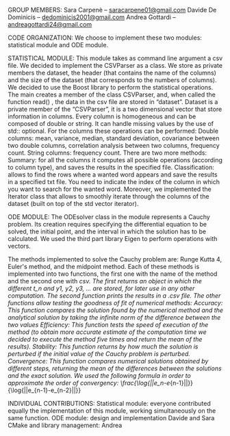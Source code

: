 GROUP MEMBERS:
Sara Carpenè – saracarpene01@gmail.com
Davide De Dominicis – dedominicis2001@gmail.com
Andrea Gottardi – andreagottardi24@gmail.com 

CODE ORGANIZATION:
We choose to implement these two modules: statistical module and ODE module.

STATISTICAL MODULE:
This module takes as command line argument a csv file.
We decided to implement the CSVParser as a class. We store as private members the dataset, the header (that contains the name of the columns) and the size of the dataset (that corresponds to the numbers of columns).
We decided to use the Boost library to perform the statistical operations.
 The main creates a member of the class CSVParser, and, when called the function read() , the data in the csv file are stored in “dataset”.
Dataset is a private member of the “CSVParser”, it is a two dimensional vector that store information in columns. Every column is homogeneous and can be composed of double or string. It can handle missing values by the use of std:: optional.
For the columns these operations can be performed:
	Double columns: mean, variance, median, standard deviation, covariance between two double columns, correlation analysis between two columns, frequency count.
	String columns: frequency count.
There are two more methods:
	Summary: for all the columns it computes all possible operations (according to column type), and saves the results in the specified file.
	Classification: allows to find the rows where a wanted word appears and save the results in a specified txt file. You need to indicate the index of the column in which you want to search for the wanted word.
Moreover, we implemented the Iterator class that allows to smoothly iterate through the columns of the dataset (built on top of the std vector iterator).

ODE MODULE:
The ODEsolver class in the module represents a Cauchy problem. Its creation requires specifying the differential equation to be solved, the initial point, and the interval in which the solution has to be calculated.
We used the third part library Eigen to perform operations with vectors.

The methods implemented to solve the Cauchy problem are: Runge Kutta 4, Euler's method, and the midpoint method. Each of these methods is implemented into two functions, the first one with the name of the method and the second one with _csv. The first returns an object in which the different t_n and y1, y2, y3, ... are stored, for later use in any other computation. The second function prints the results in a .csv file.
The other functions allow testing the goodness of fit of numerical methods:
	Accuracy: This function compares the solution found by the numerical method and the analytical solution by taking the infinite norm of the difference between the two values
	Efficiency: This function tests the speed of execution of the method (to obtain more accurate estimate of the computation time we decided to execute the method five times and return the mean of the results).
	Stability: This function returns by how much the solution is perturbed if the initial value of the Cauchy problem is perturbed.
	Convergence: This function compares numerical solutions obtained by different steps, returning the mean of the differences between the solutions and the exact solution. We used the following formula in order to approximate the order of convergency:
\frac{\log{||e_n-e_{n-1}||}}{\log{||e_{n-1}-e_{n-2}||}}


INDIVIDUAL CONTRIBUTIONS:
Statistical module: everyone contributed equally the implementation of this module, working simultaneously on the same function.
ODE module: design and implementation Davide and Sara
CMake and library management: Andrea

